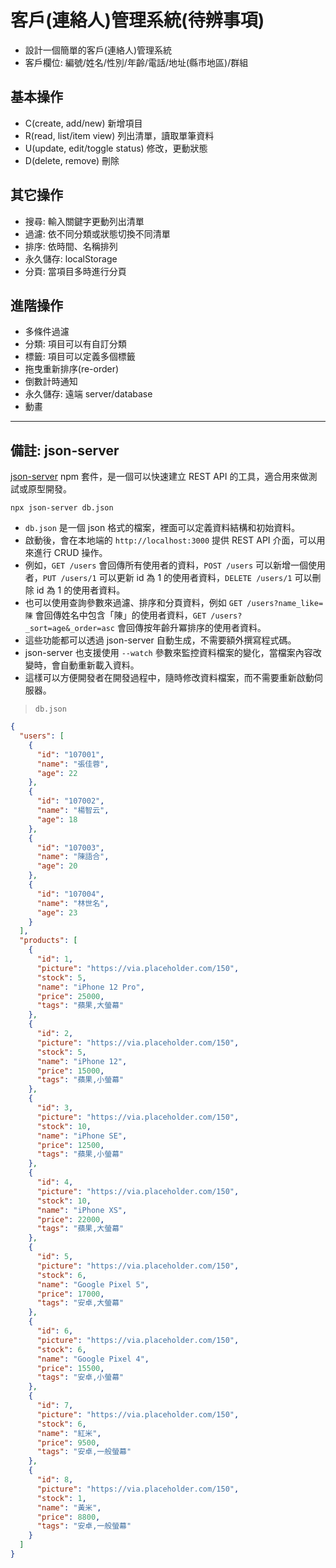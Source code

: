 # 客戶(連絡人)管理系統(待辨事項)

- 設計一個簡單的客戶(連絡人)管理系統
- 客戶欄位: 編號/姓名/性別/年齡/電話/地址(縣市地區)/群組

## 基本操作

- C(create, add/new) 新增項目
- R(read, list/item view) 列出清單，讀取單筆資料
- U(update, edit/toggle status) 修改，更動狀態
- D(delete, remove) 刪除

## 其它操作

- 搜尋: 輸入關鍵字更動列出清單
- 過濾: 依不同分類或狀態切換不同清單
- 排序: 依時間、名稱排列
- 永久儲存: localStorage
- 分頁: 當項目多時進行分頁

## 進階操作

- 多條件過濾
- 分類: 項目可以有自訂分類
- 標籤: 項目可以定義多個標籤
- 拖曳重新排序(re-order)
- 倒數計時通知
- 永久儲存: 遠端 server/database
- 動畫

---

## 備註: json-server

 [json-server](https://github.com/typicode/json-server)  npm 套件，是一個可以快速建立 REST API 的工具，適合用來做測試或原型開發。

```shell
npx json-server db.json
```

- `db.json` 是一個 json 格式的檔案，裡面可以定義資料結構和初始資料。
- 啟動後，會在本地端的 `http://localhost:3000` 提供 REST API 介面，可以用來進行 CRUD 操作。
- 例如，`GET /users` 會回傳所有使用者的資料，`POST /users` 可以新增一個使用者，`PUT /users/1` 可以更新 id 為 1 的使用者資料，`DELETE /users/1` 可以刪除 id 為 1 的使用者資料。
- 也可以使用查詢參數來過濾、排序和分頁資料，例如 `GET /users?name_like=陳` 會回傳姓名中包含「陳」的使用者資料，`GET /users?_sort=age&_order=asc` 會回傳按年齡升冪排序的使用者資料。
- 這些功能都可以透過 json-server 自動生成，不需要額外撰寫程式碼。
- json-server 也支援使用 `--watch` 參數來監控資料檔案的變化，當檔案內容改變時，會自動重新載入資料。
- 這樣可以方便開發者在開發過程中，隨時修改資料檔案，而不需要重新啟動伺服器。

> `db.json`

```json
{
  "users": [
    {
      "id": "107001",
      "name": "張佳蓉",
      "age": 22
    },
    {
      "id": "107002",
      "name": "楊智云",
      "age": 18
    },
    {
      "id": "107003",
      "name": "陳語合",
      "age": 20
    },
    {
      "id": "107004",
      "name": "林世名",
      "age": 23
    }
  ],
  "products": [
    {
      "id": 1,
      "picture": "https://via.placeholder.com/150",
      "stock": 5,
      "name": "iPhone 12 Pro",
      "price": 25000,
      "tags": "蘋果,大螢幕"
    },
    {
      "id": 2,
      "picture": "https://via.placeholder.com/150",
      "stock": 5,
      "name": "iPhone 12",
      "price": 15000,
      "tags": "蘋果,小螢幕"
    },
    {
      "id": 3,
      "picture": "https://via.placeholder.com/150",
      "stock": 10,
      "name": "iPhone SE",
      "price": 12500,
      "tags": "蘋果,小螢幕"
    },
    {
      "id": 4,
      "picture": "https://via.placeholder.com/150",
      "stock": 10,
      "name": "iPhone XS",
      "price": 22000,
      "tags": "蘋果,大螢幕"
    },
    {
      "id": 5,
      "picture": "https://via.placeholder.com/150",
      "stock": 6,
      "name": "Google Pixel 5",
      "price": 17000,
      "tags": "安卓,大螢幕"
    },
    {
      "id": 6,
      "picture": "https://via.placeholder.com/150",
      "stock": 6,
      "name": "Google Pixel 4",
      "price": 15500,
      "tags": "安卓,小螢幕"
    },
    {
      "id": 7,
      "picture": "https://via.placeholder.com/150",
      "stock": 6,
      "name": "紅米",
      "price": 9500,
      "tags": "安卓,一般螢幕"
    },
    {
      "id": 8,
      "picture": "https://via.placeholder.com/150",
      "stock": 1,
      "name": "黃米",
      "price": 8800,
      "tags": "安卓,一般螢幕"
    }
  ]
}
```